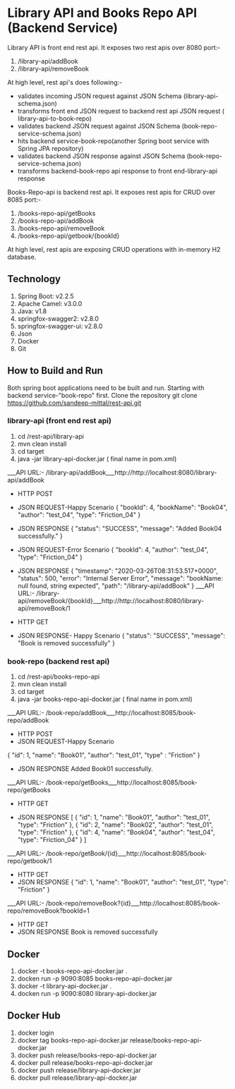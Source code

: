 # Library API and Books Repo API (Backend Service)
Library API is front end rest api. It exposes two rest apis over 8080 port:-
1. /library-api/addBook
2. /library-api/removeBook

At high level, rest api's does following:-
   * validates incoming JSON request against JSON Schema (library-api-schema.json)
   * transforms front end JSON request to backend rest api JSON request ( library-api-to-book-repo)
   * validates backend JSON request against JSON Schema (book-repo-service-schema.json)
   * hits backend service-book-repo(another Spring boot service with Spring JPA repository)
   * validates backend JSON response against JSON Schema (book-repo-service-schema.json)
   * transforms backend-book-repo api response to front end-library-api response

Books-Repo-api is backend rest api. It exposes rest apis for CRUD over 8085 port:-
1. /books-repo-api/getBooks
2. /books-repo-api/addBook
3. /books-repo-api/removeBook
4. /books-repo-api/getbook/{bookId}

At high level, rest apis are exposing CRUD operations with in-memory H2 database.

## Technology ##
1. Spring Boot: v2.2.5
2. Apache Camel: v3.0.0
3. Java: v1.8
4. springfox-swagger2: v2.8.0
5. springfox-swagger-ui: v2.8.0
6. Json
7. Docker
8. Git

## How to Build and Run ##
Both spring boot applications need to be built and run. Starting with backend service-"book-repo" first.
Clone the repository
git clone https://github.com/sandeep-mittal/rest-api.git

### library-api (front end rest api) ###

1. cd <repo-path>/rest-api/library-api
2. mvn clean install
3. cd target
4. java -jar library-api-docker.jar ( final name in pom.xml)

___API URL:- /library-api/addBook___http://http://localhost:8080/library-api/addBook

* HTTP POST
* JSON REQUEST-Happy Scenario
{
        "bookId": 4,
        "bookName": "Book04",
        "author": "test_04",
        "type": "Friction_04"
    }
* JSON RESPONSE
{
    "status": "SUCCESS",
    "message": "Added Book04 successfully."
}

* JSON REQUEST-Error Scenario
{
        "bookId": 4,
        "author": "test_04",
        "type": "Friction_04"
    }
* JSON RESPONSE
{
    "timestamp": "2020-03-26T08:31:53.517+0000",
    "status": 500,
    "error": "Internal Server Error",
    "message": "bookName: null found, string expected",
    "path": "/library-api/addBook"
}
___API URL:- /library-api/removeBook/{bookId}___http://http://localhost:8080/library-api/removeBook/1

* HTTP GET

* JSON RESPONSE- Happy Scenario
{
    "status": "SUCCESS",
    "message": "Book is removed successfully"
}

### book-repo (backend rest api) ###

1. cd <repo-path>/rest-api/books-repo-api
2. mvn clean install
3. cd target
4. java -jar books-repo-api-docker.jar ( final name in pom.xml)
  
___API URL:- /book-repo/addBook___http://localhost:8085/book-repo/addBook

* HTTP POST
* JSON REQUEST-Happy Scenario

{
    "id": 1,
    "name": "Book01",
    "author": "test_01",
     "type" : "Friction"
}


* JSON RESPONSE Added Book01 successfully.

___API URL:- /book-repo/getBooks___http://localhost:8085/book-repo/getBooks

* HTTP GET

* JSON RESPONSE
[
    {
        "id": 1,
        "name": "Book01",
        "author": "test_01",
        "type": "Friction"
    },
    {
        "id": 2,
        "name": "Book02",
        "author": "test_01",
        "type": "Friction"
    },
    {
        "id": 4,
        "name": "Book04",
        "author": "test_04",
        "type": "Friction_04"
    }
]

___API URL:- /book-repo/getBook/{id}___http://localhost:8085/book-repo/getbook/1

* HTTP GET
* JSON RESPONSE 
{
    "id": 1,
    "name": "Book01",
    "author": "test_01",
    "type": "Friction"
}

___API URL:- /book-repo/removeBook?{id}___http://localhost:8085/book-repo/removeBook?bookId=1

* HTTP GET
* JSON RESPONSE Book is removed successfully

## Docker ##
1. docker -t books-repo-api-docker.jar .
2. docken run -p 9090:8085 books-repo-api-docker.jar
3. docker -t library-api-docker.jar .
4. docken run -p 9090:8080 library-api-docker.jar

## Docker Hub ##
1. docker login
2. docker tag books-repo-api-docker.jar release/books-repo-api-docker.jar
3. docker push release/books-repo-api-docker.jar
4. docker pull release/books-repo-api-docker.jar
5. docker push release/library-api-docker.jar
4. docker pull release/library-api-docker.jar



